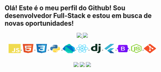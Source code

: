 ## Olá! Este é o meu perfil do Github! Sou desenvolvedor Full-Stack e estou em busca de novas oportunidades! 

  

<div align="center"> 

  <a href="https://fernando-carretto.netlify.app/"> 

  <img height="180em" src="https://github-readme-stats.vercel.app/api?username=Fernando9200&show_icons=true&theme=dark&include_all_commits=true&count_private=true"/> 

  <img height="180em" src="https://github-readme-stats.vercel.app/api/top-langs/?username=Fernando9200&layout=compact&langs_count=7&theme=dark"/> 

</div> 

  

<div align="center" style="display: inline_block"><br> 

  <img align="center" alt="Fernando-Js" height="30" width="40" src="https://raw.githubusercontent.com/devicons/devicon/master/icons/javascript/javascript-plain.svg"> 

  <img align="center" alt="Fernando-HTML" height="30" width="40" src="https://raw.githubusercontent.com/devicons/devicon/master/icons/html5/html5-original.svg"> 

  <img align="center" alt="Fernando-CSS" height="30" width="40" src="https://raw.githubusercontent.com/devicons/devicon/master/icons/css3/css3-original.svg"> 

  <img align="center" alt="Fernando-Python" height="30" width="40" src="https://raw.githubusercontent.com/devicons/devicon/master/icons/python/python-original.svg"> 

  <img align="center" alt="Fernando-Dart" height="30" width="40" src="https://raw.githubusercontent.com/devicons/devicon/master/icons/dart/dart-original.svg"> 

  <img align="center" alt="Fernando-React" height="30" width="40" src="https://raw.githubusercontent.com/devicons/devicon/master/icons/react/react-original.svg"> 

  <img align="center" alt="Fernando-Django" height="30" width="40" src="https://raw.githubusercontent.com/devicons/devicon/master/icons/django/django-plain.svg"> 

  <img align="center" alt="Fernando-Flutter" height="30" width="40" src="https://raw.githubusercontent.com/devicons/devicon/master/icons/flutter/flutter-original.svg"> 

  <img align="center" alt="Fernando-Bootstrap" height="30" width="40" src="https://raw.githubusercontent.com/devicons/devicon/master/icons/bootstrap/bootstrap-original.svg"> 

  <img align="center" alt="Fernando-Bootstrap" height="30" width="40" src="https://raw.githubusercontent.com/devicons/devicon/master/icons/nodejs/nodejs-original.svg"> 

  <img align="center" alt="Fernando-Bootstrap" height="30" width="40" src="https://raw.githubusercontent.com/devicons/devicon/master/icons/git/git-original.svg">   

     

</div> 

   

  ## 

   

<div align="center" ">  

  <a href = "mailto:fernando91.sosa@gmail.com"><img src="https://img.shields.io/badge/-Gmail-%23333?style=for-the-badge&logo=gmail&logoColor=white" target="_blank"></a> 
  <a href="https://www.linkedin.com/in/fernando-carretto/" target="_blank"><img src="https://img.shields.io/badge/-LinkedIn-%230077B5?style=for-the-badge&logo=linkedin&logoColor=white" target="_blank"></a> 
  <a href="https://www.workana.com/freelancer/0e4ed7aa5719ac3e8e4835b4dd4a9c92" target="_blank"><img src="https://img.shields.io/badge/Freelancer-29B2FE?style=for-the-badge&logo=Freelancer&logoColor=white" target="_blank"></a> 
</div> 

